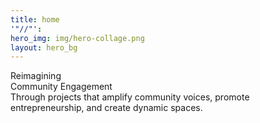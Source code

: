 ```yaml
---
title: home
'"//"': 
hero_img: img/hero-collage.png
layout: hero_bg
---
```


<div class="frow direction-column wrap_my_slide_primary">
    <div class="headline1">
        Reimagining <br/>
        Community Engagement
    </div>
    <div class="headline2">
Through projects that amplify community voices, promote entrepreneurship, and create dynamic spaces. 
    </div>
</div>